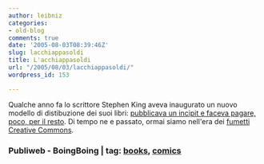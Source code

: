 ```yaml
---
author: leibniz
categories:
- old-blog
comments: true
date: '2005-08-03T08:39:46Z'
slug: lacchiappasoldi
title: L'acchiappasoldi
url: "/2005/08/03/lacchiappasoldi/"
wordpress_id: 153

---
```

Qualche anno fa lo scrittore Stephen King aveva inaugurato un nuovo modello di distibuzione dei suoi libri: [pubblicava un incipit e faceva pagare, poco, per il resto](https://www.publiweb.it/service/sking.html). Di tempo ne e passato, ormai siamo nell'era dei [fumetti Creative Commons](https://www.boingboing.net/2005/08/02/creativhe_cohmmons_c.html).  



### Publiweb - BoingBoing | tag: [books](https://www.technorati.com/tags/books), [comics](https://www.technorati.com/tags/comics)

